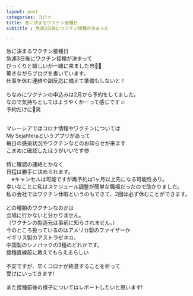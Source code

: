```yaml
---
layout: post
categories: コロナ
title: 急に決まるワクチン接種日
subtitle : 急遽3日後にワクチン接種が決まった

---
```

急に決まるワクチン接種日<br>
急遽3日後にワクチン接種が決まって<br>
びっくりと嬉しいが一緒に来ました😳🤣🙂<br>
驚きながらブログを書いています。<br>
仕事を休む連絡や副反応に備えて準備もしないと！<br>
<br>
ちなみにワクチンの申込みは2月から予約をしてました。<br>
なので気持ちとしてはようやくかーって感じです☺️<br>
予約だけに🤭笑<br>

<br>
マレーシアではコロナ情報やワクチンについては<br>
My Sejahteraというアプリがあって<br>
毎日の感染状況やワクチンなどのお知らせが来ます<br>
こまめに確認したほうがいいです😎<br>
<br>
特に確認の連絡とかなく<br>
日程は勝手に決められます。<br>
　※キャンセルは可能ですが再予約は1ヶ月以上先になる可能性あり。<br>
幸いなことに私はスケジュール調整が簡単な職場だったので助かりました。<br>
私の会社ではワクチン休暇というのもできて、2回は必ず休むことができます。<br>
<br>
どの種類のワクチンなのかは<br>
会場に行かないと分かりません。<br>
（ワクチンの製造元は事前に知らされません。）<br>
今のところ扱っているのはアメリカ製のファイザーか<br>
イギリス製のアストラゼネカ、<br>
中国製のシノバックの3種のどれかです。<br>
接種直線前に教えてもらえるらしい<br>
<br>
不安ですが、早くコロナが終息することを祈って<br>
受けにいってきます!<br>
<br>
また接種前後の様子についてはレポートしたいと思います!<br>
<br>
<br>
<br>

